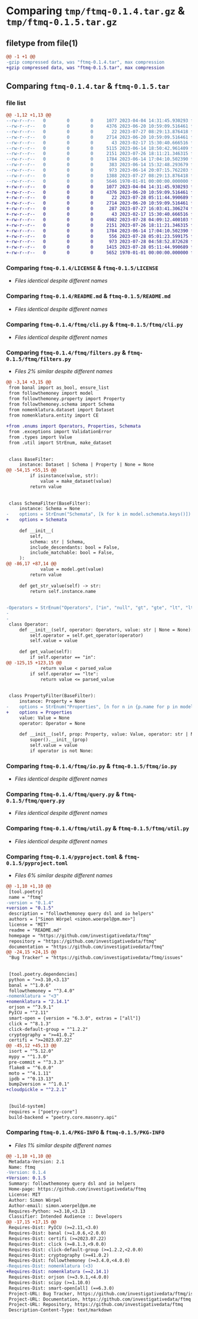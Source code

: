 # Comparing `tmp/ftmq-0.1.4.tar.gz` & `tmp/ftmq-0.1.5.tar.gz`

## filetype from file(1)

```diff
@@ -1 +1 @@
-gzip compressed data, was "ftmq-0.1.4.tar", max compression
+gzip compressed data, was "ftmq-0.1.5.tar", max compression
```

## Comparing `ftmq-0.1.4.tar` & `ftmq-0.1.5.tar`

### file list

```diff
@@ -1,12 +1,13 @@
--rw-r--r--   0        0        0     1077 2023-04-04 14:31:45.930293 ftmq-0.1.4/LICENSE
--rw-r--r--   0        0        0     4376 2023-06-20 10:59:09.516461 ftmq-0.1.4/README.md
--rw-r--r--   0        0        0       22 2023-07-27 08:29:13.876418 ftmq-0.1.4/ftmq/__init__.py
--rw-r--r--   0        0        0     2714 2023-06-20 10:59:09.516461 ftmq-0.1.4/ftmq/cli.py
--rw-r--r--   0        0        0       43 2023-02-17 15:30:40.666516 ftmq-0.1.4/ftmq/exceptions.py
--rw-r--r--   0        0        0     5115 2023-06-14 18:50:42.961409 ftmq-0.1.4/ftmq/filters.py
--rw-r--r--   0        0        0     2151 2023-07-26 18:11:21.346315 ftmq-0.1.4/ftmq/io.py
--rw-r--r--   0        0        0     1784 2023-06-14 17:04:10.502390 ftmq-0.1.4/ftmq/query.py
--rw-r--r--   0        0        0      383 2023-06-14 15:32:48.293679 ftmq-0.1.4/ftmq/types.py
--rw-r--r--   0        0        0      973 2023-06-14 20:07:15.762203 ftmq-0.1.4/ftmq/util.py
--rw-r--r--   0        0        0     1388 2023-07-27 08:29:13.876418 ftmq-0.1.4/pyproject.toml
--rw-r--r--   0        0        0     5646 1970-01-01 00:00:00.000000 ftmq-0.1.4/PKG-INFO
+-rw-r--r--   0        0        0     1077 2023-04-04 14:31:45.930293 ftmq-0.1.5/LICENSE
+-rw-r--r--   0        0        0     4376 2023-06-20 10:59:09.516461 ftmq-0.1.5/README.md
+-rw-r--r--   0        0        0       22 2023-07-28 05:11:44.990689 ftmq-0.1.5/ftmq/__init__.py
+-rw-r--r--   0        0        0     2714 2023-06-20 10:59:09.516461 ftmq-0.1.5/ftmq/cli.py
+-rw-r--r--   0        0        0      287 2023-07-27 16:03:41.306274 ftmq-0.1.5/ftmq/enums.py
+-rw-r--r--   0        0        0       43 2023-02-17 15:30:40.666516 ftmq-0.1.5/ftmq/exceptions.py
+-rw-r--r--   0        0        0     4982 2023-07-28 04:09:12.400103 ftmq-0.1.5/ftmq/filters.py
+-rw-r--r--   0        0        0     2151 2023-07-26 18:11:21.346315 ftmq-0.1.5/ftmq/io.py
+-rw-r--r--   0        0        0     1784 2023-06-14 17:04:10.502390 ftmq-0.1.5/ftmq/query.py
+-rw-r--r--   0        0        0      556 2023-07-28 05:01:23.599175 ftmq-0.1.5/ftmq/types.py
+-rw-r--r--   0        0        0      973 2023-07-28 04:58:52.872628 ftmq-0.1.5/ftmq/util.py
+-rw-r--r--   0        0        0     1415 2023-07-28 05:11:44.990689 ftmq-0.1.5/pyproject.toml
+-rw-r--r--   0        0        0     5652 1970-01-01 00:00:00.000000 ftmq-0.1.5/PKG-INFO
```

### Comparing `ftmq-0.1.4/LICENSE` & `ftmq-0.1.5/LICENSE`

 * *Files identical despite different names*

### Comparing `ftmq-0.1.4/README.md` & `ftmq-0.1.5/README.md`

 * *Files identical despite different names*

### Comparing `ftmq-0.1.4/ftmq/cli.py` & `ftmq-0.1.5/ftmq/cli.py`

 * *Files identical despite different names*

### Comparing `ftmq-0.1.4/ftmq/filters.py` & `ftmq-0.1.5/ftmq/filters.py`

 * *Files 2% similar despite different names*

```diff
@@ -3,14 +3,15 @@
 from banal import as_bool, ensure_list
 from followthemoney import model
 from followthemoney.property import Property
 from followthemoney.schema import Schema
 from nomenklatura.dataset import Dataset
 from nomenklatura.entity import CE
 
+from .enums import Operators, Properties, Schemata
 from .exceptions import ValidationError
 from .types import Value
 from .util import StrEnum, make_dataset
 
 
 class BaseFilter:
     instance: Dataset | Schema | Property | None = None
@@ -54,15 +55,15 @@
         if isinstance(value, str):
             value = make_dataset(value)
         return value
 
 
 class SchemaFilter(BaseFilter):
     instance: Schema = None
-    options = StrEnum("Schemata", [k for k in model.schemata.keys()])
+    options = Schemata
 
     def __init__(
         self,
         schema: str | Schema,
         include_descendants: bool = False,
         include_matchable: bool = False,
     ):
@@ -86,17 +87,14 @@
             value = model.get(value)
         return value
 
     def get_str_value(self) -> str:
         return self.instance.name
 
 
-Operators = StrEnum("Operators", ["in", "null", "gt", "gte", "lt", "lte"])
-
-
 class Operator:
     def __init__(self, operator: Operators, value: str | None = None):
         self.operator = self.get_operator(operator)
         self.value = value
 
     def get_value(self):
         if self.operator == "in":
@@ -125,15 +123,15 @@
             return value < parsed_value
         if self.operator == "lte":
             return value <= parsed_value
 
 
 class PropertyFilter(BaseFilter):
     instance: Property = None
-    options = StrEnum("Properties", [n for n in {p.name for p in model.properties}])
+    options = Properties
     value: Value = None
     operator: Operator = None
 
     def __init__(self, prop: Property, value: Value, operator: str | None = None):
         super().__init__(prop)
         self.value = value
         if operator is not None:
```

### Comparing `ftmq-0.1.4/ftmq/io.py` & `ftmq-0.1.5/ftmq/io.py`

 * *Files identical despite different names*

### Comparing `ftmq-0.1.4/ftmq/query.py` & `ftmq-0.1.5/ftmq/query.py`

 * *Files identical despite different names*

### Comparing `ftmq-0.1.4/ftmq/util.py` & `ftmq-0.1.5/ftmq/util.py`

 * *Files identical despite different names*

### Comparing `ftmq-0.1.4/pyproject.toml` & `ftmq-0.1.5/pyproject.toml`

 * *Files 6% similar despite different names*

```diff
@@ -1,10 +1,10 @@
 [tool.poetry]
 name = "ftmq"
-version = "0.1.4"
+version = "0.1.5"
 description = "followthemoney query dsl and io helpers"
 authors = ["Simon Wörpel <simon.woerpel@pm.me>"]
 license = "MIT"
 readme = "README.md"
 homepage = "https://github.com/investigativedata/ftmq"
 repository = "https://github.com/investigativedata/ftmq"
 documentation = "https://github.com/investigativedata/ftmq"
@@ -24,15 +24,15 @@
 "Bug Tracker" = "https://github.com/investigativedata/ftmq/issues"
 
 
 [tool.poetry.dependencies]
 python = ">=3.10,<3.13"
 banal = "^1.0.6"
 followthemoney = "^3.4.0"
-nomenklatura = "<3"
+nomenklatura = "2.14.1"
 orjson = "^3.9.1"
 PyICU = "^2.11"
 smart-open = {version = "6.3.0", extras = ["all"]}
 click = "^8.1.3"
 click-default-group = "^1.2.2"
 cryptography = ">=41.0.2"
 certifi = ">=2023.07.22"
@@ -45,12 +45,13 @@
 isort = "^5.12.0"
 mypy = "^1.3.0"
 pre-commit = "^3.3.3"
 flake8 = "^6.0.0"
 moto = "^4.1.11"
 ipdb = "^0.13.13"
 bump2version = "^1.0.1"
+cloudpickle = "^2.2.1"
 
 
 [build-system]
 requires = ["poetry-core"]
 build-backend = "poetry.core.masonry.api"
```

### Comparing `ftmq-0.1.4/PKG-INFO` & `ftmq-0.1.5/PKG-INFO`

 * *Files 1% similar despite different names*

```diff
@@ -1,10 +1,10 @@
 Metadata-Version: 2.1
 Name: ftmq
-Version: 0.1.4
+Version: 0.1.5
 Summary: followthemoney query dsl and io helpers
 Home-page: https://github.com/investigativedata/ftmq
 License: MIT
 Author: Simon Wörpel
 Author-email: simon.woerpel@pm.me
 Requires-Python: >=3.10,<3.13
 Classifier: Intended Audience :: Developers
@@ -17,15 +17,15 @@
 Requires-Dist: PyICU (>=2.11,<3.0)
 Requires-Dist: banal (>=1.0.6,<2.0.0)
 Requires-Dist: certifi (>=2023.07.22)
 Requires-Dist: click (>=8.1.3,<9.0.0)
 Requires-Dist: click-default-group (>=1.2.2,<2.0.0)
 Requires-Dist: cryptography (>=41.0.2)
 Requires-Dist: followthemoney (>=3.4.0,<4.0.0)
-Requires-Dist: nomenklatura (<3)
+Requires-Dist: nomenklatura (==2.14.1)
 Requires-Dist: orjson (>=3.9.1,<4.0.0)
 Requires-Dist: scipy (>=1.10.0)
 Requires-Dist: smart-open[all] (==6.3.0)
 Project-URL: Bug Tracker, https://github.com/investigativedata/ftmq/issues
 Project-URL: Documentation, https://github.com/investigativedata/ftmq
 Project-URL: Repository, https://github.com/investigativedata/ftmq
 Description-Content-Type: text/markdown
```

